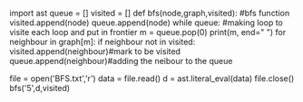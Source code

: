import ast
queue = []
visited = []
def bfs(node,graph,visited): #bfs function
    visited.append(node)
    queue.append(node)
    while queue: #making loop to visite each loop and put in frontier
        m = queue.pop(0)
        print(m, end=" ")
        for neighbour in graph[m]:
            if neighbour not in visited:
                visited.append(neighbour)#mark to be visited
                queue.append(neighbour)#adding the neibour to the queue

file = open('BFS.txt','r')
data = file.read()
d = ast.literal_eval(data)
file.close()
bfs('5',d,visited)









